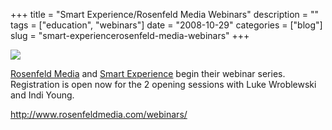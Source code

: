 +++
title = "Smart Experience/Rosenfeld Media Webinars"
description = ""
tags = ["education", "webinars"]
date = "2008-10-29"
categories = ["blog"]
slug = "smart-experiencerosenfeld-media-webinars"
+++



  <div class="notebook-screenshot"><a href="http://www.rosenfeldmedia.com/webinars/"><img src="http://media.konigi.com/bluga/wt4908adb1458ad_0.jpg"/></a></div><p><a href="http://www.rosenfeldmedia.com/webinars/">Rosenfeld Media</a> and <a href="http://smartexperience.org/">Smart Experience</a> begin their webinar series. Registration is open now for the 2 opening sessions with Luke Wroblewski and Indi Young.</p>
    
  <a href="http://www.rosenfeldmedia.com/webinars/">http://www.rosenfeldmedia.com/webinars/</a>
